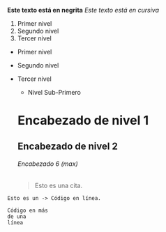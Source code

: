
**Este texto está en negrita**
*Este texto está en cursiva*

1. Primer nivel
2. Segundo nivel
3. Tercer nivel

* Primer nivel
* Segundo nivel
* Tercer nivel

  * Nivel Sub-Primero
  
  # Encabezado de nivel 1
  ## Encabezado de nivel 2
  ###### Encabezado 6 (max)
  
  > Esto es una cita.

`Esto es un -> Código en línea.`

~~~
Código en más
de una
línea
~~~
